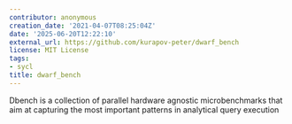 ```yaml
---
contributor: anonymous
creation_date: '2021-04-07T08:25:04Z'
date: '2025-06-20T12:22:10'
external_url: https://github.com/kurapov-peter/dwarf_bench
license: MIT License
tags:
- sycl
title: dwarf_bench
---
```


Dbench is a collection of parallel hardware agnostic microbenchmarks that aim at capturing the most
important patterns in analytical query execution
